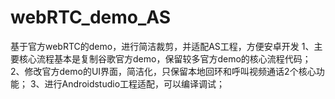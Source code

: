 # webRTC_demo_AS
基于官方webRTC的demo，进行简洁裁剪，并适配AS工程，方便安卓开发
    1、主要核心流程基本是复制谷歌官方demo，保留较多官方demo的核心流程代码；
    2、修改官方demo的UI界面，简洁化，只保留本地回环和呼叫视频通话2个核心功能；
    3、进行Androidstudio工程适配，可以编译调试；
